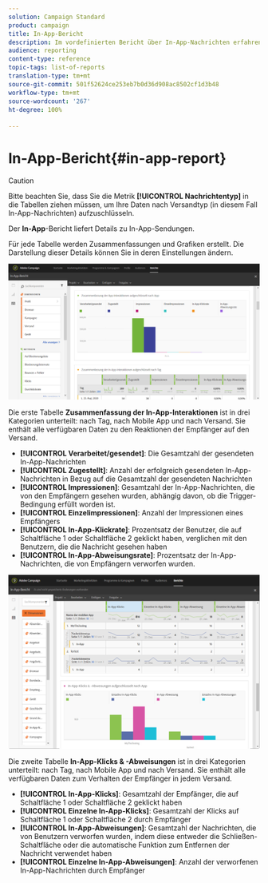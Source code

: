 ```yaml
---
solution: Campaign Standard
product: campaign
title: In-App-Bericht
description: Im vordefinierten Bericht über In-App-Nachrichten erfahren Sie über die Wirkung Ihrer In-App-Nachrichten.
audience: reporting
content-type: reference
topic-tags: list-of-reports
translation-type: tm+mt
source-git-commit: 501f52624ce253eb7b0d36d908ac8502cf1d3b48
workflow-type: tm+mt
source-wordcount: '267'
ht-degree: 100%

---
```



# In-App-Bericht{#in-app-report}

>[!CAUTION]
>
>Bitte beachten Sie, dass Sie die Metrik **[!UICONTROL Nachrichtentyp]** in die Tabellen ziehen müssen, um Ihre Daten nach Versandtyp (in diesem Fall In-App-Nachrichten) aufzuschlüsseln.

Der **In-App**-Bericht liefert Details zu In-App-Sendungen.

Für jede Tabelle werden Zusammenfassungen und Grafiken erstellt. Die Darstellung dieser Details können Sie in deren Einstellungen ändern.

![](assets/inapp_report.png)

Die erste Tabelle **Zusammenfassung der In-App-Interaktionen** ist in drei Kategorien unterteilt: nach Tag, nach Mobile App und nach Versand. Sie enthält alle verfügbaren Daten zu den Reaktionen der Empfänger auf den Versand.

* **[!UICONTROL Verarbeitet/gesendet]**: Die Gesamtzahl der gesendeten In-App-Nachrichten
* **[!UICONTROL Zugestellt]**: Anzahl der erfolgreich gesendeten In-App-Nachrichten in Bezug auf die Gesamtzahl der gesendeten Nachrichten
* **[!UICONTROL Impressionen]**: Gesamtzahl der In-App-Nachrichten, die von den Empfängern gesehen wurden, abhängig davon, ob die Trigger-Bedingung erfüllt worden ist.
* **[!UICONTROL Einzelimpressionen]**: Anzahl der Impressionen eines Empfängers
* **[!UICONTROL In-App-Klickrate]**: Prozentsatz der Benutzer, die auf Schaltfläche 1 oder Schaltfläche 2 geklickt haben, verglichen mit den Benutzern, die die Nachricht gesehen haben
* **[!UICONTROL In-App-Abweisungsrate]**: Prozentsatz der In-App-Nachrichten, die von Empfängern verworfen wurden.

![](assets/inapp_report_1.png)

Die zweite Tabelle **In-App-Klicks &amp; -Abweisungen** ist in drei Kategorien unterteilt: nach Tag, nach Mobile App und nach Versand. Sie enthält alle verfügbaren Daten zum Verhalten der Empfänger in jedem Versand.

* **[!UICONTROL In-App-Klicks]**: Gesamtzahl der Empfänger, die auf Schaltfläche 1 oder Schaltfläche 2 geklickt haben
* **[!UICONTROL Einzelne In-App-Klicks]**: Gesamtzahl der Klicks auf Schaltfläche 1 oder Schaltfläche 2 durch Empfänger
* **[!UICONTROL In-App-Abweisungen]**: Gesamtzahl der Nachrichten, die von Benutzern verworfen wurden, indem diese entweder die Schließen-Schaltfläche oder die automatische Funktion zum Entfernen der Nachricht verwendet haben
* **[!UICONTROL Einzelne In-App-Abweisungen]**: Anzahl der verworfenen In-App-Nachrichten durch Empfänger

